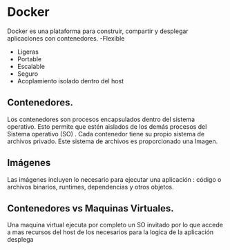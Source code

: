 # Docker
Docker es una plataforma para construir, compartir y desplegar aplicaciones con contenedores. 
-Flexible
- Ligeras
- Portable 
- Escalable 
- Seguro
- Acoplamiento isolado dentro del host

## Contenedores. 
Los contenedores son procesos encapsulados dentro del sistema operativo. Esto permite que estén aislados de los demás procesos del Sistema operativo (SO) . Cada contenedor tiene su propio sistema de archivos privado. Este sistema de archivos es proporcionado una Imagen.

## Imágenes
Las imágenes incluyen lo necesario para ejecutar una aplicación : código o archivos binarios, runtimes, dependencias y otros objetos. 
## Contenedores vs Maquinas Virtuales. 
Una maquina virtual ejecuta por completo un SO invitado por lo que accede a mas recursos del host de los necesarios para la logica de la aplicación desplega
<!--stackedit_data:
eyJoaXN0b3J5IjpbLTExMTYyMTMwOTddfQ==
-->
